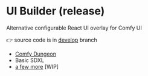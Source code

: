 # UI Builder (release)

Alternative configurable React UI overlay for Comfy UI

👉 source code is in [develop](https://github.com/norgeous/ComfyUI-UI-Builder/tree/develop) branch

- [Comfy Dungeon](https://github.com/cubiq/Comfy_Dungeon)
- Basic SDXL
- [a few more](https://github.com/norgeous/ComfyUI-UI-Builder/tree/develop/src/configs) [WIP]
